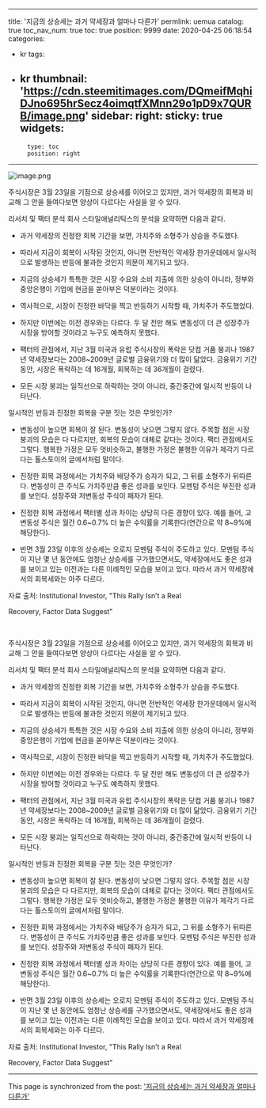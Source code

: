 
---
title: '지금의 상승세는 과거 약세장과 얼마나 다른가'
permlink: uemua
catalog: true
toc_nav_num: true
toc: true
position: 9999
date: 2020-04-25 06:18:54
categories:
- kr
tags:
- kr
thumbnail: 'https://cdn.steemitimages.com/DQmeifMqhiDJno695hrSecz4oimqtfXMnn29o1pD9x7QURB/image.png'
sidebar:
    right:
        sticky: true
widgets:
    -
        type: toc
        position: right
---


![image.png](https://cdn.steemitimages.com/DQmeifMqhiDJno695hrSecz4oimqtfXMnn29o1pD9x7QURB/image.png)
﻿

주식시장은 3월 23일을 기점으로 상승세를 이어오고 있지만, 과거 약세장의 회복과 비교해 그 안을 들여다보면 양상이 다르다는 사실을 알 수 있다.


리서치 및 팩터 분석 회사 스타일애널리틱스의 분석을 요약하면 다음과 같다.


- 과거 약세장의 진정한 회복 기간을 보면, 가치주와 소형주가 상승을 주도했다.


- 따라서 지금이 회복이 시작된 것인지, 아니면 전반적인 약세장 한가운데에서 일시적으로 발생하는 반등에 불과한 것인지 의문이 제기되고 있다.


- 지금의 상승세가 특특한 것은 시장 수요와 소비 지출에 의한 상승이 아니라, 정부와 중앙은행이 기업에 현금을 쏟아부은 덕분이라는 것이다.


- 역사적으로, 시장이 진정한 바닥을 찍고 반등하기 시작할 때, 가치주가 주도했었다.


- 하지만 이번에는 이전 경우와는 다르다. 두 달 전만 해도 변동성이 더 큰 성장주가 시장을 방어할 것이라고 누구도 예측하지 못했다.


- 팩터의 관점에서, 지난 3월 미국과 유럽 주식시장의 폭락은 닷컴 거품 붕괴나 1987년 약세장보다는 2008~2009년 글로벌 금융위기와 더 많이 닮았다. 금융위기 기간 동안, 시장은 폭락하는 데 16개월, 회복하는 데 36개월이 걸렸다.


- 모든 시장 붕괴는 일직선으로 하락하는 것이 아니라, 중간중간에 일시적 반등이 나타난다.


일시적인 반등과 진정한 회복을 구분 짓는 것은 무엇인가?


- 변동성이 높으면 회복이 잘 된다. 변동성이 낮으면 그렇지 않다. 주목할 점은 시장 붕괴의 모습은 다 다르지만, 회복의 모습이 대체로 같다는 것이다. 팩터 관점에서도 그렇다. 행복한 가정은 모두 엇비슷하고, 불행한 가정은 불행한 이유가 제각기 다르다는 톨스토이의 글에서처럼 말이다.


- 진정한 회복 과정에서는 가치주와 배당주가 승자가 되고, 그 뒤를 소형주가 뒤따른다. 변동성이 큰 주식도 가치주만큼 좋은 성과를 보인다. 모멘텀 주식은 부진한 성과를 보인다. 성장주와 저변동성 주식이 패자가 된다.


- 진정한 회복 과정에서 팩터별 성과 차이는 상당히 다른 경향이 있다. 예를 들어, 고변동성 주식은 월간 0.6~0.7% 더 높은 수익률을 기록한다(연간으로 약 8~9%에 해당한다).


- 반면 3월 23일 이후의 상승세는 오로지 모멘텀 주식이 주도하고 있다. 모멘텀 주식이 지난 몇 년 동안에도 엄청난 상승세를 구가했으면서도, 약세장에서도 좋은 성과를 보이고 있는 이전과는 다른 이례적인 모습을 보이고 있다. 따라서 과거 약세장에서의 회복세와는 아주 다르다.


자료 출처: Institutional Investor, "This Rally Isn’t a Real

Recovery, Factor Data Suggest"

﻿﻿


주식시장은 3월 23일을 기점으로 상승세를 이어오고 있지만, 과거 약세장의 회복과 비교해 그 안을 들여다보면 양상이 다르다는 사실을 알 수 있다.


리서치 및 팩터 분석 회사 스타일애널리틱스의 분석을 요약하면 다음과 같다.


- 과거 약세장의 진정한 회복 기간을 보면, 가치주와 소형주가 상승을 주도했다.


- 따라서 지금이 회복이 시작된 것인지, 아니면 전반적인 약세장 한가운데에서 일시적으로 발생하는 반등에 불과한 것인지 의문이 제기되고 있다.


- 지금의 상승세가 특특한 것은 시장 수요와 소비 지출에 의한 상승이 아니라, 정부와 중앙은행이 기업에 현금을 쏟아부은 덕분이라는 것이다.


- 역사적으로, 시장이 진정한 바닥을 찍고 반등하기 시작할 때, 가치주가 주도했었다.


- 하지만 이번에는 이전 경우와는 다르다. 두 달 전만 해도 변동성이 더 큰 성장주가 시장을 방어할 것이라고 누구도 예측하지 못했다.


- 팩터의 관점에서, 지난 3월 미국과 유럽 주식시장의 폭락은 닷컴 거품 붕괴나 1987년 약세장보다는 2008~2009년 글로벌 금융위기와 더 많이 닮았다. 금융위기 기간 동안, 시장은 폭락하는 데 16개월, 회복하는 데 36개월이 걸렸다.


- 모든 시장 붕괴는 일직선으로 하락하는 것이 아니라, 중간중간에 일시적 반등이 나타난다.


일시적인 반등과 진정한 회복을 구분 짓는 것은 무엇인가?


- 변동성이 높으면 회복이 잘 된다. 변동성이 낮으면 그렇지 않다. 주목할 점은 시장 붕괴의 모습은 다 다르지만, 회복의 모습이 대체로 같다는 것이다. 팩터 관점에서도 그렇다. 행복한 가정은 모두 엇비슷하고, 불행한 가정은 불행한 이유가 제각기 다르다는 톨스토이의 글에서처럼 말이다.


- 진정한 회복 과정에서는 가치주와 배당주가 승자가 되고, 그 뒤를 소형주가 뒤따른다. 변동성이 큰 주식도 가치주만큼 좋은 성과를 보인다. 모멘텀 주식은 부진한 성과를 보인다. 성장주와 저변동성 주식이 패자가 된다.


- 진정한 회복 과정에서 팩터별 성과 차이는 상당히 다른 경향이 있다. 예를 들어, 고변동성 주식은 월간 0.6~0.7% 더 높은 수익률을 기록한다(연간으로 약 8~9%에 해당한다).


- 반면 3월 23일 이후의 상승세는 오로지 모멘텀 주식이 주도하고 있다. 모멘텀 주식이 지난 몇 년 동안에도 엄청난 상승세를 구가했으면서도, 약세장에서도 좋은 성과를 보이고 있는 이전과는 다른 이례적인 모습을 보이고 있다. 따라서 과거 약세장에서의 회복세와는 아주 다르다.


자료 출처: Institutional Investor, "This Rally Isn’t a Real

Recovery, Factor Data Suggest"

- - -

This page is synchronized from the post: ['지금의 상승세는 과거 약세장과 얼마나 다른가'](https://steemit.com/@pius.pius/uemua)
